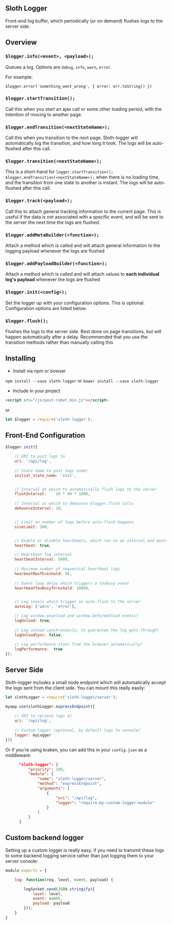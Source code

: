 Sloth Logger
------------

Front-end log buffer, which periodically (or on demand) flushes logs to the server side.

Overview
---------



### `$logger.info(<event>, <payload>);`

Queues a log. Options are `debug`, `info`, `warn`, `error`.

For example:

`$logger.error('something_went_wrong', { error: err.toString() })`

### `$logger.startTransition();`

Call this when you start an ajax call or some other loading period, with the intention of moving to another page.

### `$logger.endTransition(<nextStateName>);`

Call this when you transition to the next page. Sloth-logger will automatically log the transition, and how long it took. The logs will be auto-flushed after this call.

### `$logger.transition(<nextStateName>);`

This is a short-hand for `logger.startTransition(); $logger.endTransition(<nextStateName>);` when there is no loading time, and the transition from one state to another is instant. The logs will be auto-flushed after this call.

### `$logger.track(<payload>);`

Call this to attach general tracking information to the current page. This is useful if the data is not associated with a specific event, and will be sent to the server the next time the logs are flushed.

### `$logger.addMetaBuilder(<function>);`

Attach a method which is called and will attach general information to the logging payload whenever the logs are flushed

### `$logger.addPayloadBuilder(<function>);`

Attach a method which is called and will attach values to **each individual log's payload** whenever the logs are flushed

### `$logger.init(<config>);`

Set the logger up with your configuration options. This is optional. Configuration options are listed below.

### `$logger.flush();`

Flushes the logs to the server side. Best done on page transitions, but will happen automatically after a delay. Recommended that you use the transition methods rather than manually calling this


Installing
----------

- Install via npm or bowser

`npm install --save sloth-logger` or `bower install --save sloth-logger`

- Include in your project

```html
<script src="/js/post-robot.min.js"></script>
```

or

```javascript
let $logger = require('sloth-logger');
```


Front-End Configuration
-----------------------
    
```javascript
$logger.init({

    // URI to post logs to
    uri: '/api/log',
    
    // State name to post logs under
    initial_state_name: 'init',


    // Interval at which to automatically flush logs to the server 
    flushInterval:    10 * 60 * 1000,
    
    // Interval at which to debounce $logger.flush calls
    debounceInterval: 10,


    // Limit on number of logs before auto-flush happens
    sizeLimit: 300,


    // Enable or disable heartbeats, which run on an interval and monitor for event loop delays
    heartbeat: true,

    // Heartbeat log interval
    heartbeatInterval: 5000,
    
    // Maximum number of sequential heartbeat logs
    hearbeatMaxThreshold: 50,
    
    // Event loop delay which triggers a toobusy event
    heartbeatTooBusyThreshold: 10000,


    // Log levels which trigger an auto-flush to the server
    autoLog: ['warn', 'error'],

    // Log window.onunload and window.beforeUnload events?
    logUnload: true,
    
    // Log unload synchronously, to guarantee the log gets through?
    logUnloadSync: false,
    
    // Log performance stats from the browser automatically?
    logPerformance:  true
});
```

Server Side
-----------

Sloth-logger includes a small node endpoint which will automatically accept the logs sent from the client side. You can mount this really easily:

```javascript
let slothLogger = require('sloth-logger/server');

myapp.use(slothLogger.expressEndpoint({
    
    // URI to recieve logs at
    uri: '/api/log',
    
    // Custom logger (optional, by default logs to console)
    logger: myLogger
}))
```

Or if you're using kraken, you can add this in your `config.json` as a middleware:

```json
      "sloth-logger": {
          "priority": 106,
          "module": {
              "name": "sloth-logger/server",
              "method": "expressEndpoint",
              "arguments": [
                  {
                      "uri": "/api/log",
                      "logger": "require:my-custom-logger-module"
                  }
              ]
          }
      }
```

Custom backend logger
---------------------

Setting up a custom logger is really easy, if you need to transmit these logs to some backend logging service rather than just logging them to your server console:

```javascript
module.exports = {

    log: function(req, level, event, payload) {

        logSocket.send(JSON.stringify({
            level: level,
            event: event,
            payload: payload
        }));
    }
}
```
